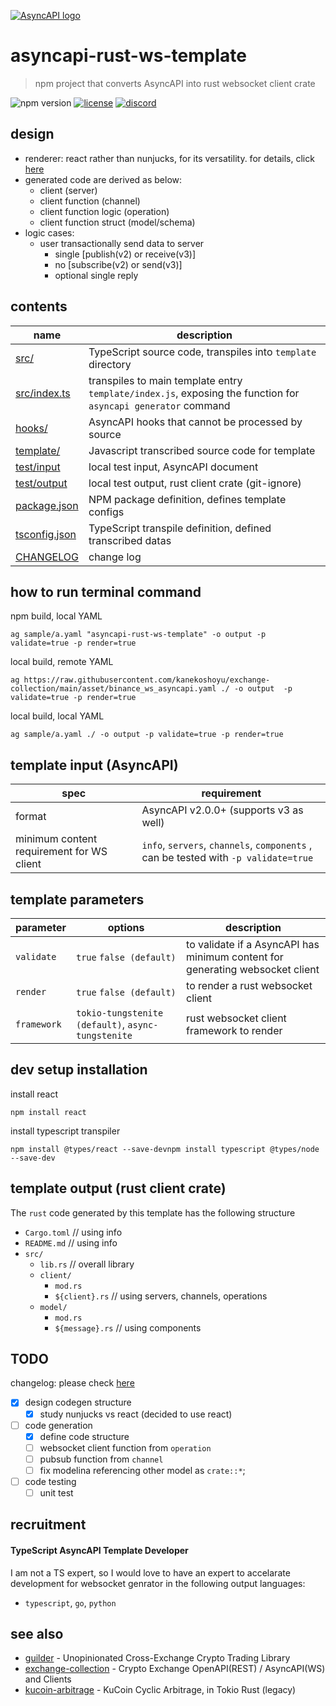 [![AsyncAPI logo](./assets/logo_banner.png)](https://www.asyncapi.com)

# asyncapi-rust-ws-template
> npm project that converts AsyncAPI into rust websocket client crate 

![npm version](https://img.shields.io/npm/v/asyncapi-rust-ws-template.svg)
[![license](https://img.shields.io/github/license/kanekoshoyu/exchange-collection)](https://github.com/kanekoshoyu/exchange-collection/blob/master/LICENSE)
[![discord](https://img.shields.io/discord/1153997271294283827)](https://discord.gg/q3j5MYdwnm)
## design
- renderer: react rather than nunjucks, for its versatility. for details, click [here](https://www.asyncapi.com/docs/tools/generator/file-templates)
- generated code are derived as below:
  - client (server)
  - client function (channel)
  - client function logic (operation)
  - client function struct (model/schema)
- logic cases:
  - user transactionally send data to server
    - single [publish(v2) or receive(v3)]
    - no [subscribe(v2) or send(v3)]
    - optional single reply

## contents
| name                            | description                                                                                                   |
| ------------------------------- | ------------------------------------------------------------------------------------------------------------- |
| [src/](/src/)                   | TypeScript source code, transpiles into `template` directory                                                  |
| [src/index.ts](/src/index.ts)   | transpiles to main template entry `template/index.js`, exposing the function for `asyncapi generator` command |
| [hooks/](/hooks/after.js)       | AsyncAPI hooks that cannot be processed by source                                                             |
| [template/](/template/)         | Javascript transcribed source code for template                                                               |
| [test/input](/test/)            | local test input, AsyncAPI document                                                                           |
| [test/output](/test/)           | local test output, rust client crate (git-ignore)                                                             |
| [package.json](/package.json)   | NPM package definition, defines template configs                                                              |
| [tsconfig.json](/tsconfig.json) | TypeScript transpile definition, defined transcribed datas                                                    |
| [CHANGELOG](/CHANGELOG.md)      | change log                                                                                                    |

## how to run terminal command
npm build, local YAML
```
ag sample/a.yaml "asyncapi-rust-ws-template" -o output -p validate=true -p render=true
```
local build, remote YAML
```
ag https://raw.githubusercontent.com/kanekoshoyu/exchange-collection/main/asset/binance_ws_asyncapi.yaml ./ -o output  -p validate=true -p render=true
```
local build, local YAML
```
ag sample/a.yaml ./ -o output -p validate=true -p render=true
```

## template input (AsyncAPI)
| spec                                      | requirement                                                                         |
| ----------------------------------------- | ----------------------------------------------------------------------------------- |
| format                                    | AsyncAPI v2.0.0+ (supports v3 as well)                                              |
| minimum content requirement for WS client | `info`, `servers`, `channels`, `components` , can be tested with `-p validate=true` |


## template parameters
| parameter   | options                                            | description                                                                   |
| ----------- | -------------------------------------------------- | ----------------------------------------------------------------------------- |
| `validate`  | `true` `false (default)`                           | to validate if a AsyncAPI has minimum content for generating websocket client |
| `render`    | `true` `false (default)`                           | to render a rust websocket client                                             |
| `framework` | `tokio-tungstenite (default)`, `async-tungstenite` | rust websocket client framework to render                                     |

## dev setup installation
install react
```
npm install react
```
install typescript transpiler
```
npm install @types/react --save-devnpm install typescript @types/node --save-dev
```

## template output (rust client crate)
The `rust` code generated by this template has the following structure
- `Cargo.toml` // using info
- `README.md` // using info
- `src/`
  - `lib.rs` // overall library
  - `client/`
    - `mod.rs`
    - `${client}.rs` // using servers, channels, operations
  - `model/`
    - `mod.rs`
    - `${message}.rs` // using components

## TODO
changelog: please check [here](./CHANGELOG.md)
- [x] design codegen structure
  - [x] study nunjucks vs react (decided to use react)
- [ ] code generation
  - [x] define code structure
  - [ ] websocket client function from `operation`
  - [ ] pubsub function from `channel`
  - [ ] fix modelina referencing other model as `crate::*`;
- [ ] code testing
  - [ ] unit test

## recruitment
#### TypeScript AsyncAPI Template Developer
I am not a TS expert, so I would love to have an expert to accelarate development for websocket genrator in the following output languages:
- `typescript`, `go`, `python`  

## see also
- [guilder](https://github.com/kanekoshoyu/guilder) - Unopinionated Cross-Exchange Crypto Trading Library
- [exchange-collection](https://github.com/kanekoshoyu/exchange-collection) - Crypto Exchange OpenAPI(REST) / AsyncAPI(WS) and Clients
- [kucoin-arbitrage](https://github.com/kanekoshoyu/kucoin_arbitrage) - KuCoin Cyclic Arbitrage, in Tokio Rust (legacy)

